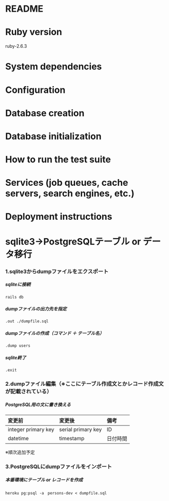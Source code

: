 # README

# Ruby version
ruby-2.6.3

# System dependencies

# Configuration

# Database creation

# Database initialization

# How to run the test suite

# Services (job queues, cache servers, search engines, etc.)

# Deployment instructions

# sqlite3→PostgreSQLテーブル or データ移行
### 1.sqlite3からdumpファイルをエクスポート
  ##### sqliteに接続
  ```
  rails db
  ```
  ##### dumpファイルの出力先を指定
  ```
  .out ./dumpfile.sql
  ```
  ##### dumpファイルの作成（コマンド ＋ テーブル名）
  ```
  .dump users
  ```
  ##### sqlite終了
  ```
  .exit
  ```
### 2.dumpファイル編集（※ここにテーブル作成文とかレコード作成文が記載されている）
  ##### PostgreSQL用の文に書き換える
  |変更前|変更後|備考|
  |:--|:--|:--|
  |integer primary key|serial primary key|ID|　
  |datetime|timestamp|日付時間|

  ※順次追加予定
### 3.PostgreSQLにdumpファイルをインポート
  ##### 本番環境にテーブル or レコードを作成　
  ```
  heroku pg:psql -a　persons-dev < dumpfile.sql
  ```